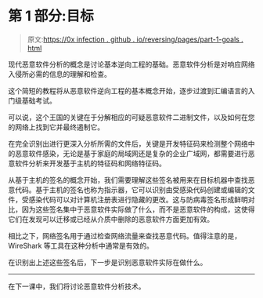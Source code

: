 # 第 1 部分:目标

> 原文:[https://0x infection . github . io/reversing/pages/part-1-goals . html](https://0xinfection.github.io/reversing/pages/part-1-goals.html)

现代恶意软件分析的概念是讨论基本逆向工程的基础。恶意软件分析是对响应网络入侵所必需的信息的理解和检查。

这个简短的教程将从恶意软件逆向工程的基本概念开始，逐步过渡到汇编语言的入门级基础考试。

可以说，这个王国的关键在于分解相应的可疑恶意软件二进制文件，以及如何在您的网络上找到它并最终遏制它。

在完全识别出进行更深入分析所需的文件后，关键是开发特征码来检测整个网络中的恶意软件感染，无论是基于家庭的局域网还是复杂的企业广域网，都需要进行恶意软件分析来开发基于主机的特征码和网络特征码。

从基于主机的签名的概念开始，我们需要理解这些签名被用来在目标机器中查找恶意代码。基于主机的签名也称为指示器，它可以识别由受感染代码创建或编辑的文件，受感染代码可以对计算机注册表进行隐藏的更改。这与防病毒签名形成鲜明对比，因为这些签名集中于恶意软件实际做了什么，而不是恶意软件的构成，这使得它们在发现可以迁移或已经从介质中删除的恶意软件方面更加有效。

相比之下，网络签名用于通过检查网络流量来查找恶意代码。值得注意的是，WireShark 等工具在这种分析中通常是有效的。

在识别出上述这些签名后，下一步是识别恶意软件实际在做什么。

* * *

在下一课中，我们将讨论恶意软件分析技术。